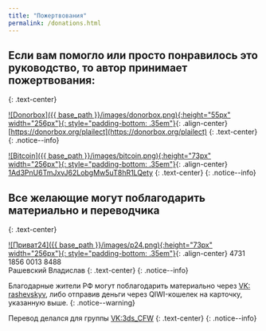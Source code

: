 ```yaml
---
title: "Пожертвования"
permalink: /donations.html
---
```


## Если вам помогло или просто понравилось это руководство, то автор принимает пожертвования:
{: .text-center}

[![Donorbox]({{ base_path }}/images/donorbox.png){:height="55px" width="256px"}{: style="padding-bottom: .35em"}](https://donorbox.org/plailect){: .align-center}
[https://donorbox.org/plailect](https://donorbox.org/plailect)
{: .text-center}
{: .notice--info}

[![Bitcoin]({{ base_path }}/images/bitcoin.png){:height="73px" width="256px"}{: style="padding-bottom: .35em"}](bitcoin:1Ad3PnU6TmJxvJ62LobgMw5uT8hR1LQety){: .align-center}
[1Ad3PnU6TmJxvJ62LobgMw5uT8hR1LQety](bitcoin:1Ad3PnU6TmJxvJ62LobgMw5uT8hR1LQety)
{: .text-center}
{: .notice--info}

## Все желающие могут поблагодарить материально и переводчика
{: .text-center}

[![Приват24]({{ base_path }}/images/p24.png){:height="73px" width="256px"}{: style="padding-bottom: .35em"}](){: .align-center}
4731 1856 0013 8488<br>Рашевский Владислав
{: .text-center}
{: .notice--info}

Благодарные жители РФ могут поблагодарить материально через [VK: rashevskyv](http://vk.com/rashevskyv), либо отправив деньги через QIWI-кошелек на карточку, указанную выше.
{: .notice--warning}

Перевод делался для группы [VK:3ds_CFW](http://vk.com/3ds_cfw)
{: .text-center}
{: .notice--info}

<div id="vk_comments"></div>
<script type="text/javascript">
VK.Widgets.Comments("vk_comments", {limit: 10, attach: "*"});
</script>